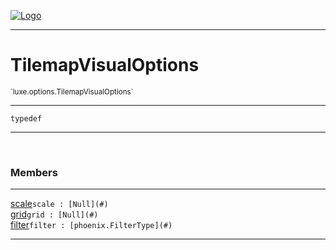 
[![Logo](../../../images/logo.png)](../../../api/index.html)

---



<h1>TilemapVisualOptions</h1>
<small>`luxe.options.TilemapVisualOptions`</small>



---

`typedef`

---

&nbsp;
&nbsp;



<h3>Members</h3> <hr/><span class="member apipage">
                <a name="scale"><a class="lift" href="#scale">scale</a></a><code class="signature apipage">scale : [Null](#)</code><br/></span>
            <span class="small_desc_flat"></span><span class="member apipage">
                <a name="grid"><a class="lift" href="#grid">grid</a></a><code class="signature apipage">grid : [Null](#)</code><br/></span>
            <span class="small_desc_flat"></span><span class="member apipage">
                <a name="filter"><a class="lift" href="#filter">filter</a></a><code class="signature apipage">filter : [phoenix.FilterType](#)</code><br/></span>
            <span class="small_desc_flat"></span>







---

&nbsp;
&nbsp;
&nbsp;
&nbsp;